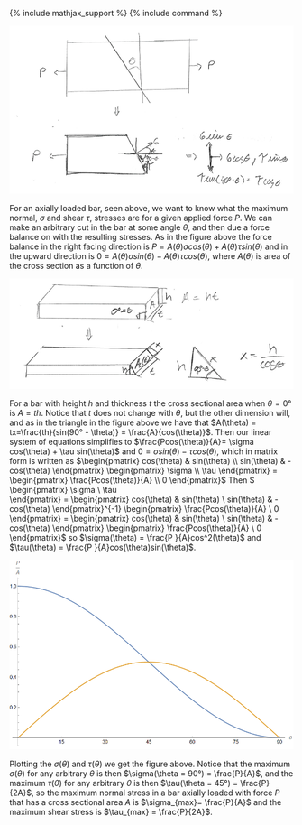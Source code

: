{% include mathjax_support %}
{% include command %}

![](Traction1.PNG)

For an axially loaded bar, seen above, we want to know what the maximum normal, $\sigma$ and shear $\tau$, stresses are for a given applied force $P$. We can make an arbitrary cut in the bar at some angle $\theta$, and then due a force balance on with the resulting stresses. As in the figure above the force balance in the right facing direction is $P= A(\theta)\sigma cos(\theta) + A(\theta)\tau sin(\theta)$ and in the upward direction is $0= A(\theta)\sigma sin(\theta) - A(\theta)\tau cos(\theta)$, where $A(\theta)$ is area of the cross section as a function of $\theta$. 

![](Traction2.PNG)

For a bar with height $h$ and thickness $t$ the cross sectional area when $\theta = 0°$ is $A = th$. Notice that $t$ does not change with $\theta$, but the other dimension will, and as in the triangle in the figure above we have that $A(\theta) = tx=\frac{th}{sin(90° - \theta)} = \frac{A}{cos(\theta)}$. Then our linear system of equations simplifies to $\frac{Pcos(\theta)}{A}= \sigma cos(\theta) + \tau sin(\theta)$ and $0= \sigma sin(\theta) - \tau cos(\theta)$, which in matrix form is written as $\begin{pmatrix}
cos(\theta) & sin(\theta)  \\
sin(\theta) & -cos(\theta) 
\end{pmatrix}
\begin{pmatrix}
\sigma  \\
\tau   
\end{pmatrix} = \begin{pmatrix}
\frac{Pcos(\theta)}{A}  \\
0   
\end{pmatrix}$ Then $
\begin{pmatrix}
\sigma  \\
\tau   
\end{pmatrix} = \begin{pmatrix}
cos(\theta) & sin(\theta)  \\
sin(\theta) & -cos(\theta) 
\end{pmatrix}^{-1}
\begin{pmatrix}
\frac{Pcos(\theta)}{A}  \\
0   
\end{pmatrix} = \begin{pmatrix}
cos(\theta) & sin(\theta)  \\
sin(\theta) & -cos(\theta) 
\end{pmatrix}
\begin{pmatrix}
\frac{Pcos(\theta)}{A}  \\
0   
\end{pmatrix}$ so $\sigma(\theta) = \frac{P }{A}cos^2(\theta)$ and $\tau(\theta) = \frac{P }{A}cos(\theta)sin(\theta)$. 

![](Traction3.PNG)

Plotting the $\sigma(\theta)$ and $\tau(\theta)$ we get the figure above. Notice that the maximum $\sigma(\theta)$ for any arbitrary $\theta$ is then $\sigma(\theta = 90°) = \frac{P}{A}$, and the maximum $\tau(\theta)$ for any arbitrary $\theta$ is then $\tau(\theta = 45°) = \frac{P}{2A}$, so the maximum normal stress in a bar axially loaded with force $P$ that has a cross sectional area $A$ is $\sigma_{max}= \frac{P}{A}$ and the maximum shear stress is $\tau_{max} = \frac{P}{2A}$.

